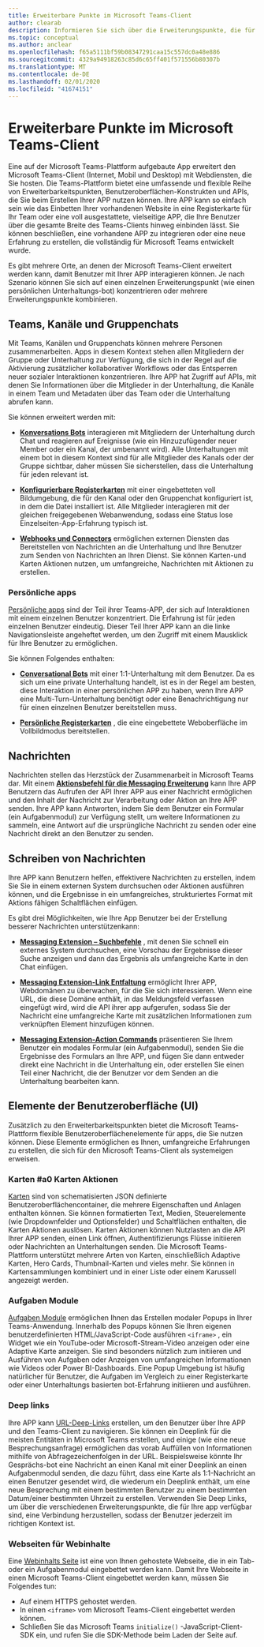 ```yaml
---
title: Erweiterbare Punkte im Microsoft Teams-Client
author: clearab
description: Informieren Sie sich über die Erweiterungspunkte, die für Ihre APP im Microsoft Teams-Client verfügbar sind.
ms.topic: conceptual
ms.author: anclear
ms.openlocfilehash: f65a5111bf59b08347291caa15c557dc0a48e886
ms.sourcegitcommit: 4329a94918263c85d6c65ff401f571556b80307b
ms.translationtype: MT
ms.contentlocale: de-DE
ms.lasthandoff: 02/01/2020
ms.locfileid: "41674151"
---
```

# <a name="extensible-points-in-the-teams-client"></a>Erweiterbare Punkte im Microsoft Teams-Client

Eine auf der Microsoft Teams-Plattform aufgebaute App erweitert den Microsoft Teams-Client (Internet, Mobil und Desktop) mit Webdiensten, die Sie hosten. Die Teams-Plattform bietet eine umfassende und flexible Reihe von Erweiterbarkeitspunkten, Benutzeroberflächen-Konstrukten und APIs, die Sie beim Erstellen Ihrer APP nutzen können. Ihre APP kann so einfach sein wie das Einbetten Ihrer vorhandenen Website in eine Registerkarte für Ihr Team oder eine voll ausgestattete, vielseitige APP, die Ihre Benutzer über die gesamte Breite des Teams-Clients hinweg einbinden lässt. Sie können beschließen, eine vorhandene APP zu integrieren oder eine neue Erfahrung zu erstellen, die vollständig für Microsoft Teams entwickelt wurde.

Es gibt mehrere Orte, an denen der Microsoft Teams-Client erweitert werden kann, damit Benutzer mit Ihrer APP interagieren können. Je nach Szenario können Sie sich auf einen einzelnen Erweiterungspunkt (wie einen persönlichen Unterhaltungs-bot) konzentrieren oder mehrere Erweiterungspunkte kombinieren.

## <a name="teams-channels-and-group-chats"></a>Teams, Kanäle und Gruppenchats

Mit Teams, Kanälen und Gruppenchats können mehrere Personen zusammenarbeiten. Apps in diesem Kontext stehen allen Mitgliedern der Gruppe oder Unterhaltung zur Verfügung, die sich in der Regel auf die Aktivierung zusätzlicher kollaborativer Workflows oder das Entsperren neuer sozialer Interaktionen konzentrieren. Ihre APP hat Zugriff auf APIs, mit denen Sie Informationen über die Mitglieder in der Unterhaltung, die Kanäle in einem Team und Metadaten über das Team oder die Unterhaltung abrufen kann.

Sie können erweitert werden mit:

* **[Konversations Bots](~/bots/what-are-bots.md)** interagieren mit Mitgliedern der Unterhaltung durch Chat und reagieren auf Ereignisse (wie ein Hinzuzufügender neuer Member oder ein Kanal, der umbenannt wird). Alle Unterhaltungen mit einem bot in diesem Kontext sind für alle Mitglieder des Kanals oder der Gruppe sichtbar, daher müssen Sie sicherstellen, dass die Unterhaltung für jeden relevant ist.

* **[Konfigurierbare Registerkarten](~/tabs/what-are-tabs.md)** mit einer eingebetteten voll Bildumgebung, die für den Kanal oder den Gruppenchat konfiguriert ist, in dem die Datei installiert ist. Alle Mitglieder interagieren mit der gleichen freigegebenen Webanwendung, sodass eine Status lose Einzelseiten-App-Erfahrung typisch ist.

* **[Webhooks und Connectors](~/webhooks-and-connectors/what-are-webhooks-and-connectors.md)** ermöglichen externen Diensten das Bereitstellen von Nachrichten an die Unterhaltung und Ihre Benutzer zum Senden von Nachrichten an Ihren Dienst. Sie können Karten-und Karten Aktionen nutzen, um umfangreiche, Nachrichten mit Aktionen zu erstellen.

### <a name="personal-apps"></a>Persönliche apps

[Persönliche apps](~/concepts/design/personal-apps.md) sind der Teil ihrer Teams-APP, der sich auf Interaktionen mit einem einzelnen Benutzer konzentriert. Die Erfahrung ist für jeden einzelnen Benutzer eindeutig. Dieser Teil Ihrer APP kann an die linke Navigationsleiste angeheftet werden, um den Zugriff mit einem Mausklick für Ihre Benutzer zu ermöglichen.

Sie können Folgendes enthalten:

* **[Conversational Bots](~/bots/what-are-bots.md)** mit einer 1:1-Unterhaltung mit dem Benutzer. Da es sich um eine private Unterhaltung handelt, ist es in der Regel am besten, diese Interaktion in einer persönlichen APP zu haben, wenn Ihre APP eine Multi-Turn-Unterhaltung benötigt oder eine Benachrichtigung nur für einen einzelnen Benutzer bereitstellen muss.

* **[Persönliche Registerkarten](~/tabs/what-are-tabs.md)** , die eine eingebettete Weboberfläche im Vollbildmodus bereitstellen.

## <a name="messages"></a>Nachrichten

Nachrichten stellen das Herzstück der Zusammenarbeit in Microsoft Teams dar. Mit einem **[Aktionsbefehl für die Messaging Erweiterung](~/messaging-extensions/what-are-messaging-extensions.md)** kann Ihre APP Benutzern das Aufrufen der API Ihrer APP aus einer Nachricht ermöglichen und den Inhalt der Nachricht zur Verarbeitung oder Aktion an Ihre APP senden. Ihre APP kann Antworten, indem Sie dem Benutzer ein Formular (ein Aufgabenmodul) zur Verfügung stellt, um weitere Informationen zu sammeln, eine Antwort auf die ursprüngliche Nachricht zu senden oder eine Nachricht direkt an den Benutzer zu senden.

## <a name="writing-messages"></a>Schreiben von Nachrichten

Ihre APP kann Benutzern helfen, effektivere Nachrichten zu erstellen, indem Sie Sie in einem externen System durchsuchen oder Aktionen ausführen können, und die Ergebnisse in ein umfangreiches, strukturiertes Format mit Aktions fähigen Schaltflächen einfügen.

Es gibt drei Möglichkeiten, wie Ihre App Benutzer bei der Erstellung besserer Nachrichten unterstützenkann:

* **[Messaging Extension – Suchbefehle](~/messaging-extensions/what-are-messaging-extensions.md)** , mit denen Sie schnell ein externes System durchsuchen, eine Vorschau der Ergebnisse dieser Suche anzeigen und dann das Ergebnis als umfangreiche Karte in den Chat einfügen.

* **[Messaging Extension-Link Entfaltung](~/messaging-extensions/what-are-messaging-extensions.md)** ermöglicht Ihrer APP, Webdomänen zu überwachen, für die Sie sich interessieren. Wenn eine URL, die diese Domäne enthält, in das Meldungsfeld verfassen eingefügt wird, wird die API ihrer app aufgerufen, sodass Sie der Nachricht eine umfangreiche Karte mit zusätzlichen Informationen zum verknüpften Element hinzufügen können.

* **[Messaging Extension-Action Commands](~/messaging-extensions/what-are-messaging-extensions.md)** präsentieren Sie Ihrem Benutzer ein modales Formular (ein Aufgabenmodul), senden Sie die Ergebnisse des Formulars an Ihre APP, und fügen Sie dann entweder direkt eine Nachricht in die Unterhaltung ein, oder erstellen Sie einen Teil einer Nachricht, die der Benutzer vor dem Senden an die Unterhaltung bearbeiten kann.

## <a name="user-interface-ui-elements"></a>Elemente der Benutzeroberfläche (UI)

Zusätzlich zu den Erweiterbarkeitspunkten bietet die Microsoft Teams-Plattform flexible Benutzeroberflächenelemente für apps, die Sie nutzen können. Diese Elemente ermöglichen es Ihnen, umfangreiche Erfahrungen zu erstellen, die sich für den Microsoft Teams-Client als systemeigen erweisen.

### <a name="cards--card-actions"></a>Karten #a0 Karten Aktionen

[Karten](~/task-modules-and-cards/what-are-cards.md) sind von schematisierten JSON definierte Benutzeroberflächencontainer, die mehrere Eigenschaften und Anlagen enthalten können. Sie können formatierten Text, Medien, Steuerelemente (wie Dropdownfelder und Optionsfelder) und Schaltflächen enthalten, die Karten Aktionen auslösen. Karten Aktionen können Nutzlasten an die API Ihrer APP senden, einen Link öffnen, Authentifizierungs Flüsse initiieren oder Nachrichten an Unterhaltungen senden. Die Microsoft Teams-Plattform unterstützt mehrere Arten von Karten, einschließlich Adaptive Karten, Hero Cards, Thumbnail-Karten und vieles mehr. Sie können in Kartensammlungen kombiniert und in einer Liste oder einem Karussell angezeigt werden.

### <a name="task-modules"></a>Aufgaben Module

[Aufgaben Module](~/task-modules-and-cards/what-are-task-modules.md) ermöglichen Ihnen das Erstellen modaler Popups in Ihrer Teams-Anwendung. Innerhalb des Popups können Sie Ihren eigenen benutzerdefinierten HTML/JavaScript-Code ausführen `<iframe>` , ein Widget wie ein YouTube-oder Microsoft-Stream-Video anzeigen oder eine Adaptive Karte anzeigen. Sie sind besonders nützlich zum initiieren und Ausführen von Aufgaben oder Anzeigen von umfangreichen Informationen wie Videos oder Power BI-Dashboards. Eine Popup Umgebung ist häufig natürlicher für Benutzer, die Aufgaben im Vergleich zu einer Registerkarte oder einer Unterhaltungs basierten bot-Erfahrung initiieren und ausführen.

### <a name="deep-links"></a>Deep links

Ihre APP kann [URL-Deep-Links](~/concepts/build-and-test/deep-links.md) erstellen, um den Benutzer über Ihre APP und den Teams-Client zu navigieren. Sie können ein Deeplink für die meisten Entitäten in Microsoft Teams erstellen, und einige (wie eine neue Besprechungsanfrage) ermöglichen das vorab Auffüllen von Informationen mithilfe von Abfragezeichenfolgen in der URL. Beispielsweise könnte Ihr Gesprächs-bot eine Nachricht an einen Kanal mit einer Deeplink an einen Aufgabenmodul senden, die dazu führt, dass eine Karte als 1:1-Nachricht an einen Benutzer gesendet wird, die wiederum ein Deeplink enthält, um eine neue Besprechung mit einem bestimmten Benutzer zu einem bestimmten Datum/einer bestimmten Uhrzeit zu erstellen. Verwenden Sie Deep Links, um über die verschiedenen Erweiterungspunkte, die für Ihre app verfügbar sind, eine Verbindung herzustellen, sodass der Benutzer jederzeit im richtigen Kontext ist.

### <a name="web-content-pages"></a>Webseiten für Webinhalte

Eine [Webinhalts Seite](~/tabs/how-to/create-tab-pages/content-page.md) ist eine von Ihnen gehostete Webseite, die in ein Tab-oder ein Aufgabenmodul eingebettet werden kann. Damit Ihre Webseite in einen Microsoft Teams-Client eingebettet werden kann, müssen Sie Folgendes tun:

* Auf einem HTTPS gehostet werden.
* In einen `<iframe>` vom Microsoft Teams-Client eingebettet werden können.
* Schließen Sie das Microsoft Teams `initialize()` -JavaScript-Client-SDK ein, und rufen Sie die SDK-Methode beim Laden der Seite auf.
